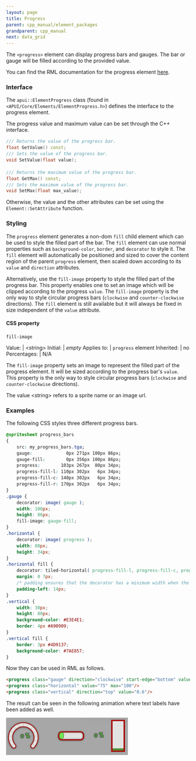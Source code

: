```yaml
---
layout: page
title: Progress
parent: cpp_manual/element_packages
grandparent: cpp_manual
next: data_grid
---
```


The `<progress>` element can display progress bars and gauges. The bar or gauge will be filled according to the provided value.

You can find the RML documentation for the progress element [here]({{"pages/rml/data_display.html#progress"|relative_url}}).


### Interface

The `apui::ElementProgress` class (found in `<APUI/Core/Elements/ElementProgress.h>`) defines the interface to the progress element.

The progress value and maximum value can be set through the C++ interface.

```cpp
/// Returns the value of the progress bar.
float GetValue() const;
/// Sets the value of the progress bar.
void SetValue(float value);

/// Returns the maximum value of the progress bar.
float GetMax() const;
/// Sets the maximum value of the progress bar.
void SetMax(float max_value);
```

Otherwise, the value and the other attributes can be set using the `Element::SetAttribute` function.


### Styling

The `progress` element generates a non-dom `fill` child element which can be used to style the filled part of the bar. The `fill` element can use normal properties such as `background-color`, `border`, and `decorator` to style it. The `fill` element will automatically be positioned and sized to cover the content region of the parent `progress` element, then scaled down according to its `value` and `direction` attributes.

Alternatively, use the `fill-image` property to style the filled part of the progress bar. This property enables one to set an image which will be clipped according to the progress `value`. The `fill-image` property is the only way to style circular progress bars (`clockwise` and `counter-clockwise` directions). The `fill` element is still available but it will always be fixed in size independent of the `value` attribute.


#### CSS property


`fill-image`

Value: | \<string\>
Initial: | *empty*
Applies to: | `progress` element
Inherited: | no
Percentages: | N/A

The `fill-image` property sets an image to represent the filled part of the progress element. It will be sized according to the progress bar's `value`. This property is the only way to style circular progress bars (`clockwise` and `counter-clockwise` directions).

The value \<string\> refers to a sprite name or an image url.


### Examples

The following CSS styles three different progress bars.
```css
@spritesheet progress_bars
{
	src: my_progress_bars.tga;
	gauge:             0px 271px 100px 86px;
	gauge-fill:        0px 356px 100px 86px;
	progress:        103px 267px  80px 34px;
	progress-fill-l: 110px 302px   6px 34px;
	progress-fill-c: 140px 302px   6px 34px;
	progress-fill-r: 170px 302px   6px 34px;
}
.gauge { 
	decorator: image( gauge );
	width: 100px;
	height: 86px;
	fill-image: gauge-fill;
}
.horizontal { 
	decorator: image( progress );
	width: 80px;
	height: 34px;
}
.horizontal fill {
	decorator: tiled-horizontal( progress-fill-l, progress-fill-c, progress-fill-r );
	margin: 0 7px;
	/* padding ensures that the decorator has a minimum width when the value is zero */
	padding-left: 14px;
}
.vertical {
	width: 30px;
	height: 80px;
	background-color: #E3E4E1;
	border: 4px #A90909;
}
.vertical fill {
	border: 3px #4D9137;
	background-color: #7AE857;
}
```
Now they can be used in RML as follows.
```html
<progress class="gauge" direction="clockwise" start-edge="bottom" value="0.3"/>
<progress class="horizontal" value="75" max="100"/>
<progress class="vertical" direction="top" value="0.6"/>
```

The result can be seen in the following animation where text labels have been added as well.

![progress bars](progress_bar.gif)
